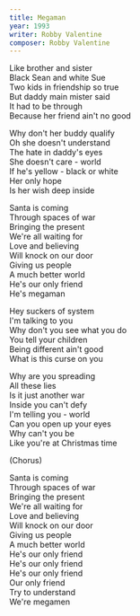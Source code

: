 ```yaml
---
title: Megaman
year: 1993
writer: Robby Valentine
composer: Robby Valentine
---
```


<p>Like brother and sister<br />
Black Sean and white Sue<br />
Two kids in friendship so true<br />
But daddy main mister said<br />
It had to be through<br />
Because her friend ain't no good</p>

<p>Why don't her buddy qualify<br />
Oh she doesn't understand<br />
The hate in daddy's eyes<br />
She doesn't care - world<br />
If he's yellow - black or white<br />
Her only hope<br />
Is her wish deep inside</p>

<p>Santa is coming<br />
Through spaces of war<br />
Bringing the present<br />
We're all waiting for<br />
Love and believing<br />
Will knock on our door<br />
Giving us people<br />
A much better world<br />
He's our only friend<br />
He's megaman</p>

<p>Hey suckers of system<br />
I'm talking to you<br />
Why don't you see what you do<br />
You tell your children<br />
Being different ain't good<br />
What is this curse on you</p>

<p>Why are you spreading<br />
All these lies<br />
Is it just another war<br />
Inside you can't defy<br />
I'm telling you - world<br />
Can you open up your eyes<br />
Why can't you be<br />
Like you're at Christmas time</p>

<p>(Chorus)</p>

<p>Santa is coming<br />
Through spaces of war<br />
Bringing the present<br />
We're all waiting for<br />
Love and believing<br />
Will knock on our door<br />
Giving us people<br />
A much better world<br />
He's our only friend<br />
He's our only friend<br />
He's our only friend<br />
Our only friend<br />
Try to understand<br />
We're megamen</p>